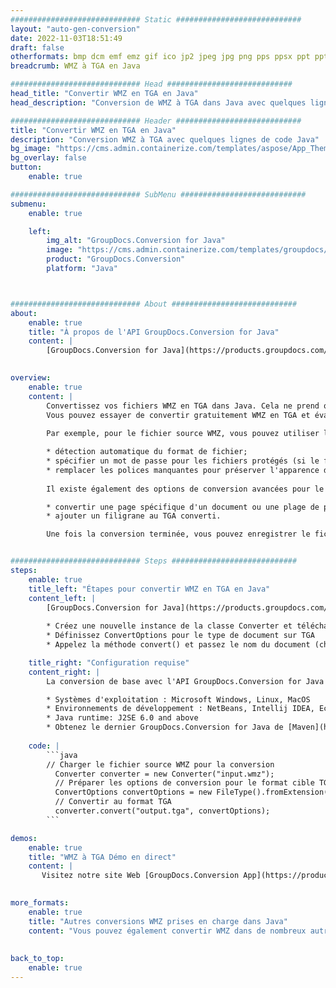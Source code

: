 ```yaml
---
############################# Static ############################
layout: "auto-gen-conversion"
date: 2022-11-03T18:51:49
draft: false
otherformats: bmp dcm emf emz gif ico jp2 jpeg jpg png pps ppsx ppt pptx psb psd svg svgz tga tif tiff webp wmf wmz
breadcrumb: WMZ à TGA en Java

############################# Head ############################
head_title: "Convertir WMZ en TGA en Java"
head_description: "Conversion de WMZ à TGA dans Java avec quelques lignes de code. Convertissez plus de 160 formats de fichiers à l'aide de l'API de conversion de documents GroupDocs pour Java"

############################# Header ############################
title: "Convertir WMZ en TGA en Java"
description: "Conversion WMZ à TGA avec quelques lignes de code Java"
bg_image: "https://cms.admin.containerize.com/templates/aspose/App_Themes/V3/images/bg/header1.png"
bg_overlay: false
button:
    enable: true

############################# SubMenu ############################
submenu:
    enable: true

    left:
        img_alt: "GroupDocs.Conversion for Java"
        image: "https://cms.admin.containerize.com/templates/groupdocs/images/product-logos/90x90-noborder/groupdocs-conversion-java.png"
        product: "GroupDocs.Conversion"
        platform: "Java"



############################# About ############################
about:
    enable: true
    title: "À propos de l'API GroupDocs.Conversion for Java"
    content: |
        [GroupDocs.Conversion for Java](https://products.groupdocs.com/conversion/java/) est une API de conversion de format de fichier avancée pour la conversion entre les formats d'image et de document populaires tels que Microsoft Office, OpenDocument, PDF, HTML, e-mail, CAO. et bien plus encore avec seulement quelques lignes de code. L'API native détecte automatiquement les formats des documents originaux et propose de nombreuses options de personnalisation des documents convertis. Outre la fonction d'extraction d'informations d'un document, il prend également en charge la mise en cache des résultats de conversion sur le disque local par défaut. Cependant, tout type de stockage de cache peut être pris en charge en implémentant les interfaces appropriées - Amazon S3, Dropbox, Google Drive, Windows Azure, Reddis ou tout autre.
    

overview:
    enable: true
    content: |
        Convertissez vos fichiers WMZ en TGA dans Java. Cela ne prend que quelques lignes de code Java sur n'importe quelle plate-forme de votre choix, telle que Windows, Linux, macOS.
        Vous pouvez essayer de convertir gratuitement WMZ en TGA et évaluer la qualité des résultats de conversion. En plus des scripts de conversion de fichiers simples, vous pouvez essayer des options plus sophistiquées pour charger le fichier source WMZ et stocker la sortie TGA. 
        
        Par exemple, pour le fichier source WMZ, vous pouvez utiliser les options de chargement suivantes :

        * détection automatique du format de fichier;
        * spécifier un mot de passe pour les fichiers protégés (si le format de fichier le prend en charge);
        * remplacer les polices manquantes pour préserver l'apparence du document.
        
        Il existe également des options de conversion avancées pour le fichier TGA :

        * convertir une page spécifique d'un document ou une plage de pages;
        * ajouter un filigrane au TGA converti.

        Une fois la conversion terminée, vous pouvez enregistrer le fichier TGA dans votre chemin de fichier local ou dans un stockage tiers tel que FTP, Amazon S3, Google Drive, Dropbox, etc. Veuillez noter - pour convertir WMZ à TGA, vous n'avez pas besoin d'installer de logiciel supplémentaire, tel que MS Office, Open Office, Adobe Acrobat Reader, etc.


############################# Steps ############################
steps:
    enable: true
    title_left: "Étapes pour convertir WMZ en TGA en Java"
    content_left: |
        [GroupDocs.Conversion for Java](https://products.groupdocs.com/conversion/java/) permet aux développeurs de convertir facilement le fichier WMZ en TGA avec quelques lignes de code.
        
        * Créez une nouvelle instance de la classe Converter et téléchargez le fichier WMZ avec le chemin complet
        * Définissez ConvertOptions pour le type de document sur TGA
        * Appelez la méthode convert() et passez le nom du document (chemin complet) et le format (TGA) en tant que paramètre

    title_right: "Configuration requise"
    content_right: |
        La conversion de base avec l'API GroupDocs.Conversion for Java peut être effectuée avec seulement quelques lignes de code. Nos API sont prises en charge sur toutes les principales plates-formes et systèmes d'exploitation. Avant d'exécuter le code ci-dessous, assurez-vous que les prérequis suivants sont installés sur votre système.

        * Systèmes d'exploitation : Microsoft Windows, Linux, MacOS
        * Environnements de développement : NetBeans, Intellij IDEA, Eclipse, etc.
        * Java runtime: J2SE 6.0 and above
        * Obtenez le dernier GroupDocs.Conversion for Java de [Maven](https://repository.groupdocs.com/webapp/#/artifacts/browse/tree/General/repo/com/groupdocs/groupdocs-conversion)
         
    code: |
        ```java    
        // Charger le fichier source WMZ pour la conversion
          Converter converter = new Converter("input.wmz");
          // Préparer les options de conversion pour le format cible TGA
          ConvertOptions convertOptions = new FileType().fromExtension("tga").getConvertOptions();
          // Convertir au format TGA
          converter.convert("output.tga", convertOptions);
        ```

demos:
    enable: true
    title: "WMZ à TGA Démo en direct"
    content: |
       Visitez notre site Web [GroupDocs.Conversion App](https://products.groupdocs.app/conversion/family) et essayez la conversion WMZ à TGA maintenant. La démo gratuite présente les avantages suivants
          

more_formats:
    enable: true
    title: "Autres conversions WMZ prises en charge dans Java"
    content: "Vous pouvez également convertir WMZ dans de nombreux autres formats de fichiers. Veuillez consulter la liste ci-dessous."
       
       
back_to_top:
    enable: true
---
```

